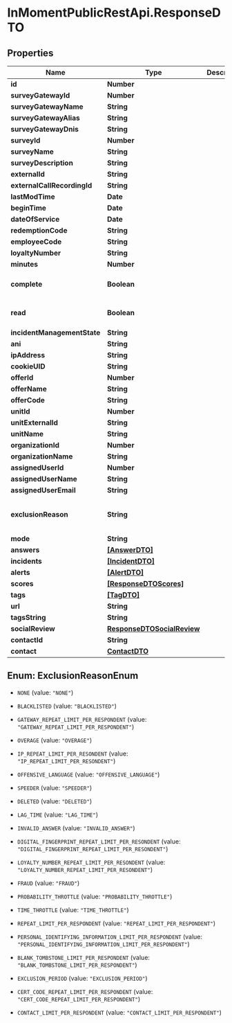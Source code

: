 # InMomentPublicRestApi.ResponseDTO

## Properties

Name | Type | Description | Notes
------------ | ------------- | ------------- | -------------
**id** | **Number** |  | [optional] 
**surveyGatewayId** | **Number** |  | [optional] 
**surveyGatewayName** | **String** |  | [optional] 
**surveyGatewayAlias** | **String** |  | [optional] 
**surveyGatewayDnis** | **String** |  | [optional] 
**surveyId** | **Number** |  | [optional] 
**surveyName** | **String** |  | [optional] 
**surveyDescription** | **String** |  | [optional] 
**externalId** | **String** |  | [optional] 
**externalCallRecordingId** | **String** |  | [optional] 
**lastModTime** | **Date** |  | [optional] 
**beginTime** | **Date** |  | [optional] 
**dateOfService** | **Date** |  | [optional] 
**redemptionCode** | **String** |  | [optional] 
**employeeCode** | **String** |  | [optional] 
**loyaltyNumber** | **String** |  | [optional] 
**minutes** | **Number** |  | [optional] 
**complete** | **Boolean** |  | [optional] [default to false]
**read** | **Boolean** |  | [optional] [default to false]
**incidentManagementState** | **String** |  | [optional] 
**ani** | **String** |  | [optional] 
**ipAddress** | **String** |  | [optional] 
**cookieUID** | **String** |  | [optional] 
**offerId** | **Number** |  | [optional] 
**offerName** | **String** |  | [optional] 
**offerCode** | **String** |  | [optional] 
**unitId** | **Number** |  | [optional] 
**unitExternalId** | **String** |  | [optional] 
**unitName** | **String** |  | [optional] 
**organizationId** | **Number** |  | [optional] 
**organizationName** | **String** |  | [optional] 
**assignedUserId** | **Number** |  | [optional] 
**assignedUserName** | **String** |  | [optional] 
**assignedUserEmail** | **String** |  | [optional] 
**exclusionReason** | **String** |  | [optional] [default to &#39;NONE&#39;]
**mode** | **String** |  | [optional] 
**answers** | [**[AnswerDTO]**](AnswerDTO.md) |  | [optional] 
**incidents** | [**[IncidentDTO]**](IncidentDTO.md) |  | [optional] 
**alerts** | [**[AlertDTO]**](AlertDTO.md) |  | [optional] 
**scores** | [**[ResponseDTOScores]**](ResponseDTOScores.md) |  | [optional] 
**tags** | [**[TagDTO]**](TagDTO.md) |  | [optional] 
**url** | **String** |  | [optional] 
**tagsString** | **String** |  | [optional] 
**socialReview** | [**ResponseDTOSocialReview**](ResponseDTOSocialReview.md) |  | [optional] 
**contactId** | **String** |  | [optional] 
**contact** | [**ContactDTO**](ContactDTO.md) |  | [optional] 



## Enum: ExclusionReasonEnum


* `NONE` (value: `"NONE"`)

* `BLACKLISTED` (value: `"BLACKLISTED"`)

* `GATEWAY_REPEAT_LIMIT_PER_RESPONDENT` (value: `"GATEWAY_REPEAT_LIMIT_PER_RESPONDENT"`)

* `OVERAGE` (value: `"OVERAGE"`)

* `IP_REPEAT_LIMIT_PER_RESONDENT` (value: `"IP_REPEAT_LIMIT_PER_RESONDENT"`)

* `OFFENSIVE_LANGUAGE` (value: `"OFFENSIVE_LANGUAGE"`)

* `SPEEDER` (value: `"SPEEDER"`)

* `DELETED` (value: `"DELETED"`)

* `LAG_TIME` (value: `"LAG_TIME"`)

* `INVALID_ANSWER` (value: `"INVALID_ANSWER"`)

* `DIGITAL_FINGERPRINT_REPEAT_LIMIT_PER_RESONDENT` (value: `"DIGITAL_FINGERPRINT_REPEAT_LIMIT_PER_RESONDENT"`)

* `LOYALTY_NUMBER_REPEAT_LIMIT_PER_RESONDENT` (value: `"LOYALTY_NUMBER_REPEAT_LIMIT_PER_RESONDENT"`)

* `FRAUD` (value: `"FRAUD"`)

* `PROBABILITY_THROTTLE` (value: `"PROBABILITY_THROTTLE"`)

* `TIME_THROTTLE` (value: `"TIME_THROTTLE"`)

* `REPEAT_LIMIT_PER_RESPONDENT` (value: `"REPEAT_LIMIT_PER_RESPONDENT"`)

* `PERSONAL_IDENTIFYING_INFORMATION_LIMIT_PER_RESPONDENT` (value: `"PERSONAL_IDENTIFYING_INFORMATION_LIMIT_PER_RESPONDENT"`)

* `BLANK_TOMBSTONE_LIMIT_PER_RESPONDENT` (value: `"BLANK_TOMBSTONE_LIMIT_PER_RESPONDENT"`)

* `EXCLUSION_PERIOD` (value: `"EXCLUSION_PERIOD"`)

* `CERT_CODE_REPEAT_LIMIT_PER_RESPONDENT` (value: `"CERT_CODE_REPEAT_LIMIT_PER_RESPONDENT"`)

* `CONTACT_LIMIT_PER_RESPONDENT` (value: `"CONTACT_LIMIT_PER_RESPONDENT"`)




